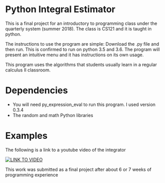 # Python Integral Estimator

This is a final project for an introductory to programming class under the quarterly system (summer 2018). The class is CS121 and it is taught in python. 

The instructions to use the program are simple: Download the .py file and then run. This is confirmed to run on python 3.5 and 3.6. The program will present an intuitive menu and it has instructions on its own usage.

This program uses the algorithms that students usually learn in a regular calculus II classroom.

# Dependencies
* You will need py_expression_eval to run this program. I used version 0.3.4
* The random and math Python libraries

# Examples
The following is a link to a youtube video of the integrator

[![LINK TO VIDEO](https://i.ytimg.com/vi/fyCEGyS0wiY/hqdefault.jpg)](https://youtu.be/fyCEGyS0wiY)

This work was submitted as a final project after about 6 or 7 weeks of programming experience

